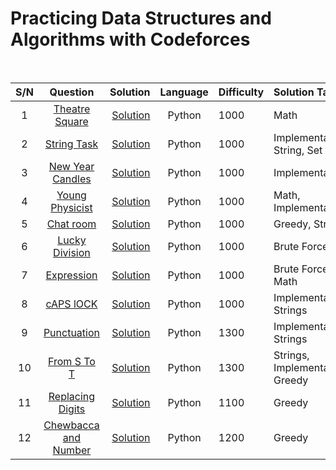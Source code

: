 # Practicing Data Structures and Algorithms with Codeforces   
</br>   

| S/N | Question  | Solution  | Language  | Difficulty  | Solution Tag |
|:----:|:------------------------------------------:|----------------------:|:-----------:|:------------|:------------|
| 1   | [Theatre Square](https://codeforces.com/problemset/problem/1/A)  | [Solution](https://github.com/Oyebamiji-Micheal/Codeforces/blob/master/Solutions/A.%20Theatre%20Square.py)  | Python  | 1000  | Math  |
| 2   | [String Task](https://codeforces.com/contest/118/problem/A)  | [Solution](https://github.com/Oyebamiji-Micheal/Codeforces/blob/master/Solutions/A.%20String%20Task.py) | Python  | 1000  | Implementation, String, Set
| 3   | [New Year Candles](https://codeforces.com/problemset/problem/379/A) | [Solution](https://github.com/Oyebamiji-Micheal/Codeforces/blob/master/Solutions/New%20Year%20Candles.py) | Python  | 1000  | Implementation
| 4   | [Young Physicist](https://codeforces.com/contest/69/problem/A)    | [Solution](https://github.com/Oyebamiji-Micheal/Codeforces/blob/master/Solutions/Young%20Physicist.py)    | Python   |    1000  | Math, Implementation
| 5   | [Chat room](https://codeforces.com/contest/58/problem/A)    | [Solution](https://github.com/Oyebamiji-Micheal/Codeforces/blob/master/Solutions/Chat%20room.py)  | Python  | 1000  | Greedy, Strings  |
| 6   | [Lucky Division](https://codeforces.com/problemset/problem/122/A)   | [Solution](https://github.com/Oyebamiji-Micheal/Codeforces/blob/master/Solutions/Lucky%20Division.py)   | Python  | 1000  | Brute Force
| 7   | [Expression](https://codeforces.com/problemset/problem/479/A)   | [Solution](https://github.com/Oyebamiji-Micheal/Codeforces/blob/master/Solutions/Expression.py) | Python |  1000  | Brute Force, Math |
| 8   | [cAPS lOCK](https://codeforces.com/contest/131/problem/A)   | [Solution](https://github.com/Oyebamiji-Micheal/Codeforces/blob/master/Solutions/cAPS%20lOCK.py)    | Python    | 1000  | Implementation, Strings
| 9   | [Punctuation](https://codeforces.com/problemset/problem/147/A)    | [Solution](https://github.com/Oyebamiji-Micheal/Codeforces/blob/master/Solutions/Punctuation.py)  | Python  | 1300  | Implementation, Strings
| 10  | [From S To T](https://codeforces.com/problemset/problem/1194/C) | [Solution](https://github.com/Oyebamiji-Micheal/Codeforces/blob/master/Solutions/From%20S%20To%20T.py)   |  Python  | 1300  | Strings, Implementation, Greedy  |
| 11  | [Replacing Digits](https://codeforces.com/contest/169/problem/B) | [Solution](https://github.com/Oyebamiji-Micheal/Codeforces/blob/master/Solutions/Replacing%20Digits.py)   |  Python  | 1100  | Greedy  |
| 12  | [Chewbaсca and Number](https://codeforces.com/problemset/problem/514/A) | [Solution](https://github.com/Oyebamiji-Micheal/Codeforces/blob/master/Solutions/Chewbacca%and%20Number.py)   |  Python  | 1200  | Greedy  |
